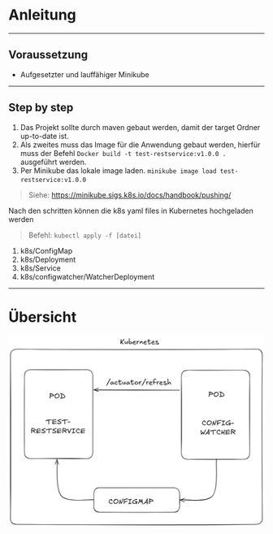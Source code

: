 # Anleitung
___
## Voraussetzung
- Aufgesetzter und lauffähiger Minikube
___
## Step by step
1. Das Projekt sollte durch maven gebaut werden, damit der target Ordner up-to-date ist. 
2. Als zweites muss das Image für die Anwendung gebaut werden, hierfür muss der Befehl 
`Docker build -t test-restservice:v1.0.0 .` ausgeführt werden.
3. Per Minikube das lokale image laden. `minikube image load test-restservice:v1.0.0`
> Siehe: https://minikube.sigs.k8s.io/docs/handbook/pushing/

Nach den schritten können die k8s yaml files in Kubernetes hochgeladen werden
> Befehl: `kubectl apply -f [datei]`
1. k8s/ConfigMap
2. k8s/Deployment
3. k8s/Service
4. k8s/configwatcher/WatcherDeployment
___
# Übersicht
![configwatcher](/resources/Diagram_Configwatcher.png)